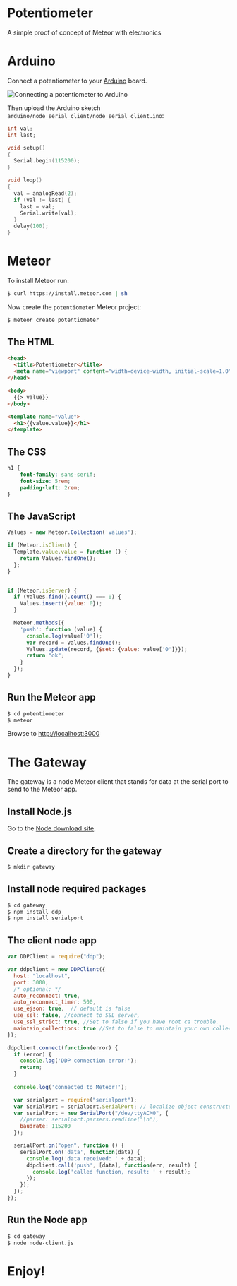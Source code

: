 Potentiometer
=============

A simple proof of concept of Meteor with electronics

Arduino
=======

Connect a potentiometer to your [Arduino](http://www.arduino.cc/) board.

![Connecting a potentiometer to Arduino](http://arduino.cc/en/uploads/Tutorial/potentiometer.jpg "Connecting a potentiometer to Arduino")

Then upload the Arduino sketch `arduino/node_serial_client/node_serial_client.ino`:

~~~C
int val;
int last;

void setup() 
{ 
  Serial.begin(115200); 
}

void loop() 
{
  val = analogRead(2);
  if (val != last) {
    last = val;
    Serial.write(val);
  }
  delay(100);
}
~~~

Meteor
======

To install Meteor run:

~~~bash
$ curl https://install.meteor.com | sh
~~~

Now create the `potentiometer` Meteor project:

~~~bash
$ meteor create potentiometer
~~~

The HTML
--------

~~~html
<head>
  <title>Potentiometer</title>
  <meta name="viewport" content="width=device-width, initial-scale=1.0">
</head>

<body>
  {{> value}}
</body>

<template name="value">
  <h1>{{value.value}}</h1>
</template>
~~~

The CSS
-------

~~~css
h1 {
	font-family: sans-serif;
	font-size: 5rem;
	padding-left: 2rem;
}
~~~

The JavaScript
--------------

~~~js
Values = new Meteor.Collection('values');

if (Meteor.isClient) {
  Template.value.value = function () {
    return Values.findOne();
  };
}


if (Meteor.isServer) {
  if (Values.find().count() === 0) {
    Values.insert({value: 0});
  }

  Meteor.methods({
    'push': function (value) {
      console.log(value['0']);
      var record = Values.findOne();
      Values.update(record, {$set: {value: value['0']}});
      return "ok";
    }
  });
}
~~~

Run the Meteor app
------------------

~~~bash
$ cd potentiometer
$ meteor
~~~

Browse to [http://localhost:3000](http://localhost:3000)

The Gateway
===========

The gateway is a node Meteor client that stands for data at the serial port to send to the Meteor app.


Install Node.js
---------------

Go to the [Node download site](http://nodejs.org/download/).

Create a directory for the gateway
----------------------------------

~~~bash
$ mkdir gateway
~~~

Install node required packages
------------------------------

~~~bash
$ cd gateway
$ npm install ddp
$ npm install serialport
~~~

The client node app
-------------------

~~~js
var DDPClient = require("ddp");

var ddpclient = new DDPClient({
  host: "localhost", 
  port: 3000,
  /* optional: */
  auto_reconnect: true,
  auto_reconnect_timer: 500,
  use_ejson: true,  // default is false
  use_ssl: false, //connect to SSL server,
  use_ssl_strict: true, //Set to false if you have root ca trouble.
  maintain_collections: true //Set to false to maintain your own collections.
});

ddpclient.connect(function(error) {
  if (error) {
    console.log('DDP connection error!');
    return;
  }
  
  console.log('connected to Meteor!');

  var serialport = require("serialport");
  var SerialPort = serialport.SerialPort; // localize object constructor
  var serialPort = new SerialPort("/dev/ttyACM0", {
    //parser: serialport.parsers.readline("\n"),
    baudrate: 115200
  });

  serialPort.on("open", function () {
    serialPort.on('data', function(data) {
      console.log('data received: ' + data);
      ddpclient.call('push', [data], function(err, result) {
        console.log('called function, result: ' + result);
      });
    });
  });
});

~~~

Run the Node app
----------------

~~~bash
$ cd gateway
$ node node-client.js
~~~


Enjoy!
======